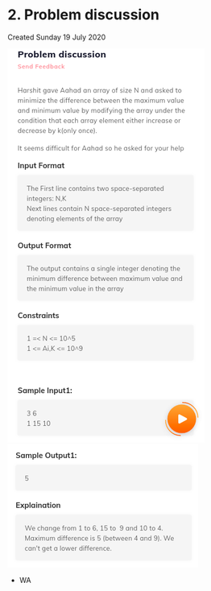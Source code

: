 # 2. Problem discussion
Created Sunday 19 July 2020

![](2._Problem_discussion_-_40/pasted_image.png)
![](2._Problem_discussion_-_40/pasted_image001.png)

* WA


